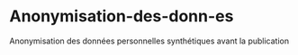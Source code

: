 # Anonymisation-des-donn-es
Anonymisation des données personnelles synthétiques avant la publication
